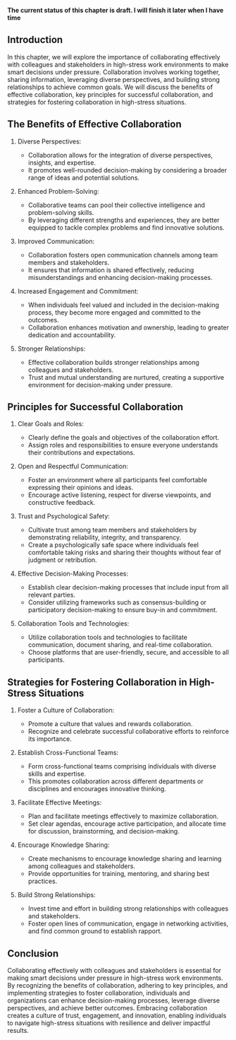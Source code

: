 **The current status of this chapter is draft. I will finish it later when I have time**

Introduction
------------

In this chapter, we will explore the importance of collaborating effectively with colleagues and stakeholders in high-stress work environments to make smart decisions under pressure. Collaboration involves working together, sharing information, leveraging diverse perspectives, and building strong relationships to achieve common goals. We will discuss the benefits of effective collaboration, key principles for successful collaboration, and strategies for fostering collaboration in high-stress situations.

The Benefits of Effective Collaboration
---------------------------------------

1. Diverse Perspectives:

   * Collaboration allows for the integration of diverse perspectives, insights, and expertise.
   * It promotes well-rounded decision-making by considering a broader range of ideas and potential solutions.
2. Enhanced Problem-Solving:

   * Collaborative teams can pool their collective intelligence and problem-solving skills.
   * By leveraging different strengths and experiences, they are better equipped to tackle complex problems and find innovative solutions.
3. Improved Communication:

   * Collaboration fosters open communication channels among team members and stakeholders.
   * It ensures that information is shared effectively, reducing misunderstandings and enhancing decision-making processes.
4. Increased Engagement and Commitment:

   * When individuals feel valued and included in the decision-making process, they become more engaged and committed to the outcomes.
   * Collaboration enhances motivation and ownership, leading to greater dedication and accountability.
5. Stronger Relationships:

   * Effective collaboration builds stronger relationships among colleagues and stakeholders.
   * Trust and mutual understanding are nurtured, creating a supportive environment for decision-making under pressure.

Principles for Successful Collaboration
---------------------------------------

1. Clear Goals and Roles:

   * Clearly define the goals and objectives of the collaboration effort.
   * Assign roles and responsibilities to ensure everyone understands their contributions and expectations.
2. Open and Respectful Communication:

   * Foster an environment where all participants feel comfortable expressing their opinions and ideas.
   * Encourage active listening, respect for diverse viewpoints, and constructive feedback.
3. Trust and Psychological Safety:

   * Cultivate trust among team members and stakeholders by demonstrating reliability, integrity, and transparency.
   * Create a psychologically safe space where individuals feel comfortable taking risks and sharing their thoughts without fear of judgment or retribution.
4. Effective Decision-Making Processes:

   * Establish clear decision-making processes that include input from all relevant parties.
   * Consider utilizing frameworks such as consensus-building or participatory decision-making to ensure buy-in and commitment.
5. Collaboration Tools and Technologies:

   * Utilize collaboration tools and technologies to facilitate communication, document sharing, and real-time collaboration.
   * Choose platforms that are user-friendly, secure, and accessible to all participants.

Strategies for Fostering Collaboration in High-Stress Situations
----------------------------------------------------------------

1. Foster a Culture of Collaboration:

   * Promote a culture that values and rewards collaboration.
   * Recognize and celebrate successful collaborative efforts to reinforce its importance.
2. Establish Cross-Functional Teams:

   * Form cross-functional teams comprising individuals with diverse skills and expertise.
   * This promotes collaboration across different departments or disciplines and encourages innovative thinking.
3. Facilitate Effective Meetings:

   * Plan and facilitate meetings effectively to maximize collaboration.
   * Set clear agendas, encourage active participation, and allocate time for discussion, brainstorming, and decision-making.
4. Encourage Knowledge Sharing:

   * Create mechanisms to encourage knowledge sharing and learning among colleagues and stakeholders.
   * Provide opportunities for training, mentoring, and sharing best practices.
5. Build Strong Relationships:

   * Invest time and effort in building strong relationships with colleagues and stakeholders.
   * Foster open lines of communication, engage in networking activities, and find common ground to establish rapport.

Conclusion
----------

Collaborating effectively with colleagues and stakeholders is essential for making smart decisions under pressure in high-stress work environments. By recognizing the benefits of collaboration, adhering to key principles, and implementing strategies to foster collaboration, individuals and organizations can enhance decision-making processes, leverage diverse perspectives, and achieve better outcomes. Embracing collaboration creates a culture of trust, engagement, and innovation, enabling individuals to navigate high-stress situations with resilience and deliver impactful results.
